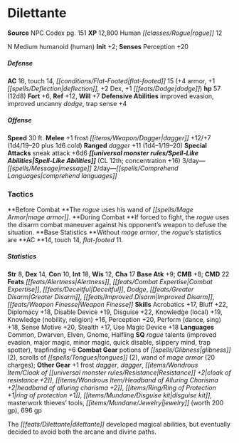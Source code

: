 ﻿---
cssclass: [monsters]
title1: Dilettante
title2: Dilettante
CR: 11
sources:
- name: NPC Codex
  page: 151
  link: http://paizo.com/products/btpy8v3a?Pathfinder-Roleplaying-Game-NPC-Codex
XP: 12800
race: Human
classes:
- rogue 12
alignment: N
size: Medium
type: humanoid
subtypes:
- human
initiative:
  bonus: 2
AC:
  AC: 18
  touch: 14
  flat_footed: 15
  components:
    armor: 4
    deflection: 1
    dex: 2
    dodge: 1
HP:
  HP: 57
  long: 12d8
saves:
  fort: 6
  ref: 12
  will: 7
defensive_abilities:
- improved evasion
- improved uncanny dodge
- trap sense +4
speeds:
  base: 30
attacks:
  melee:
  - - text: +1 frost dagger +12/+7 (1d4/19-20 plus 1d6 cold)
      entries:
      - - damage: 1d4
          crit_range: 19-20
        - damage: 1d6
          type: cold
      attack: +1 frost dagger
      bonus:
      - 12
      - 7
  ranged:
  - - text: dagger +11 (1d4-1/19-20)
      entries:
      - - damage: 1d4-1
          crit_range: 19-20
      attack: dagger
      bonus:
      - 11
  special:
  - sneak attack +6d6
spell_like_abilities:
  entries:
  - name: message
    source: default
    freq: 3/day
  - name: comprehend languages
    source: default
    freq: 2/day
  sources:
  - name: default
    CL: 12
    concentration: 16
tactics:
  Before Combat: The rogue uses his wand of mage armor.
  During Combat: If forced to fight, the rogue uses the disarm combat maneuver against
    his opponent's weapon to defuse the situation.
  Base Statistics: Without mage armor, the rogue's statistics are AC 14, touch 14,
    flat-footed 11.
ability_scores:
  STR: 8
  DEX: 14
  CON: 10
  INT: 18
  WIS: 12
  CHA: 17
BAB: 9
CMB: 8
CMD: 22
feats:
- name: Alertness
- name: Combat Expertise
- name: Deceitful
- name: Dodge
- name: Greater Disarm
- name: Improved Disarm
- name: Weapon Finesse
skills:
  Acrobatics: 17
  Bluff: 22
  Diplomacy: 18
  Disable Device: 19
  Disguise: 22
  Knowledge (local): 19
  Knowledge (nobility): 16
  Knowledge (religion): 16
  Perception: 20
  Perform (dance): 18
  Perform (sing): 18
  Sense Motive: 20
  Stealth: 17
  Use Magic Device: 18
languages:
- Common
- Dwarven
- Elven
- Gnome
- Halfling
special_qualities:
- rogue talents (improved evasion, major magic, minor magic, quick disable, slippery
  mind, trap spotter)
- trapfinding +6
gear:
  combat:
  - potions of glibness (2)
  - scrolls of tongues (2)
  - wand of mage armor (20 charges)
  other:
  - +1 frost dagger
  - dagger
  - cloak of resistance +2
  - headband of alluring charisma +2
  - ring of protection +1
  - disguise kit
  - masterwork thieves' tools
  - jewelry (worth 200 gp)
  - 696 gp
desc_long: The dilettante developed magical abilities, but eventually decided to avoid
  both the arcane and divine paths.

---

# Dilettante

**Source** NPC Codex pg. 151
**XP** 12,800
Human _[[classes/Rogue|rogue]]_ 12

N Medium humanoid (human)
**Init** +2; **Senses** Perception +20

##### Defense

**AC** 18, touch 14, _[[conditions/Flat-Footed|flat-footed]]_ 15 (+4 armor, +1 _[[spells/Deflection|deflection]]_, +2 Dex, +1 _[[feats/Dodge|dodge]]_)
**hp** 57 (12d8)
**Fort** +6, **Ref** +12, **Will** +7
**Defensive Abilities** improved evasion, improved uncanny _dodge_, trap sense +4

##### Offense
**Speed** 30 ft.
**Melee** +1 frost _[[items/Weapon/Dagger|dagger]]_ +12/+7 (1d4/19–20 plus 1d6 cold)
**Ranged** _dagger_ +11 (1d4–1/19–20)
**Special Attacks** sneak attack +6d6
**_[[universal monster rules/Spell-Like Abilities|Spell-Like Abilities]]_** (CL 12th; concentration +16)
3/day—_[[spells/Message|message]]_
 2/day—_[[spells/Comprehend Languages|comprehend languages]]_

### Tactics

**Before Combat **The _rogue_ uses his wand of _[[spells/Mage Armor|mage armor]]_.
**During Combat **If forced to fight, the _rogue_ uses the disarm combat maneuver against his opponent’s weapon to defuse the situation.
**Base Statistics **Without _mage armor_, the _rogue_’s statistics are **AC **14, touch 14, _flat-footed_ 11.

##### Statistics
**Str** 8, **Dex** 14, **Con** 10, **Int** 18, **Wis** 12, **Cha** 17
**Base Atk** +9; **CMB** +8; **CMD** 22
**Feats** _[[feats/Alertness|Alertness]]_, _[[feats/Combat Expertise|Combat Expertise]]_, _[[feats/Deceitful|Deceitful]]_, _Dodge_, _[[feats/Greater Disarm|Greater Disarm]]_, _[[feats/Improved Disarm|Improved Disarm]]_, _[[feats/Weapon Finesse|Weapon Finesse]]_
**Skills** Acrobatics +17, Bluff +22, Diplomacy +18, Disable Device +19, Disguise +22, Knowledge (local) +19, Knowledge (nobility, religion) +16, Perception +20, Perform (dance, sing) +18, Sense Motive +20, Stealth +17, Use Magic Device +18
**Languages** Common, Dwarven, Elven, Gnome, Halfling
**SQ** _rogue_ talents (improved evasion, major magic, minor magic, quick disable, slippery mind, trap spotter), trapfinding +6
**Combat Gear** potions of _[[spells/Glibness|glibness]]_ (2), scrolls of _[[spells/Tongues|tongues]]_ (2), wand of _mage armor_ (20 charges); **Other Gear** +1 frost _dagger_, _dagger_, _[[items/Wondrous Item/Cloak of _[[universal monster rules/Resistance|Resistance]]_ +2|cloak of _resistance_ +2]]_, _[[items/Wondrous Item/Headband of Alluring Charisma +2|headband of alluring charisma +2]]_, _[[items/Ring/Ring of Protection +1|ring of protection +1]]_, _[[items/Mundane/Disguise kit|disguise kit]]_, masterwork thieves’ tools, _[[items/Mundane/Jewelry|jewelry]]_ (worth 200 gp), 696 gp

The _[[feats/Dilettante|dilettante]]_ developed magical abilities, but eventually decided to avoid both the arcane and divine paths.